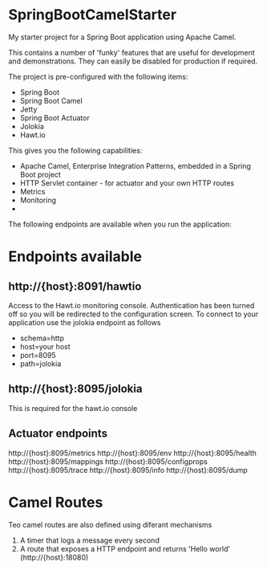 # SpringBootCamelStarter

My starter project for a Spring Boot application using Apache Camel.

This contains a number of 'funky' features that are useful for development and demonstrations.  They can easily be disabled for production if required.

The project is pre-configured with the following items:
* Spring Boot
* Spring Boot Camel
* Jetty
* Spring Boot Actuator
* Jolokia
* Hawt.io

This gives you the following capabilities:
* Apache Camel, Enterprise Integration Patterns, embedded in a Spring Boot project
* HTTP Servlet container - for actuator and your own HTTP routes
* Metrics
* Monitoring
* 

The following endpoints are available when you run the application:

# Endpoints available

## http://{host}:8091/hawtio

Access to the Hawt.io monitoring console.  Authentication has been turned off so you will be redirected to the configuration screen.  To connect to your application use the jolokia endpoint as follows
* schema=http
* host=your host
* port=8095
* path=jolokia

## http://{host}:8095/jolokia

This is required for the hawt.io console

## Actuator endpoints

 http://{host}:8095/metrics
 http://{host}:8095/env
 http://{host}:8095/health
 http://{host}:8095/mappings
 http://{host}:8095/configprops
 http://{host}:8095/trace
 http://{host}:8095/info
 http://{host}:8095/dump

# Camel Routes

Teo camel routes are also defined using diferant mechanisms

1) A timer that logs a message every second
2) A route that exposes a HTTP endpoint and returns 'Hello world' (http://{host}:18080)

